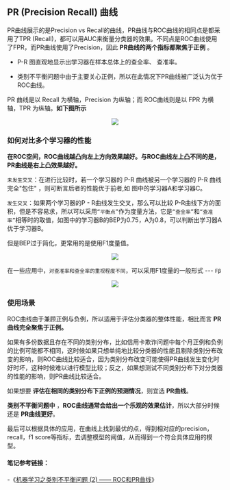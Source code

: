## PR (Precision Recall) 曲线

PR曲线展示的是Precision vs Recall的曲线，PR曲线与ROC曲线的相同点是都采用了TPR (Recall)，都可以用AUC来衡量分类器的效果。不同点是ROC曲线使用了FPR，而PR曲线使用了Precision，因此 __PR曲线的两个指标都聚焦于正例__ 。

*   P-R 图直观地显示出学习器在样本总体上的查全率、 查准率。

*   类别不平衡问题中由于主要关心正例，所以在此情况下PR曲线被广泛认为优于ROC曲线。

PR 曲线是以 Recall 为横轴，Precision 为纵轴；而 ROC曲线则是以 FPR 为横轴，TPR 为纵轴。__如下图所示__


<div align=center><img src="https://raw.githubusercontent.com/OneStepAndTwoSteps/Data_Analysis_notes/master/1%E3%80%81%E6%95%B0%E6%8D%AE%E5%88%86%E6%9E%90%E7%9B%B8%E5%85%B3%E5%BA%93%E4%BD%BF%E7%94%A8/Sklearn%E6%9C%BA%E5%99%A8%E5%AD%A6%E4%B9%A0%E5%BA%93/static/metrics/%E6%A8%A1%E5%9E%8B%E8%AF%84%E4%BC%B0/pr/pr2.png"/></div>


### 如何对比多个学习器的性能

__在ROC空间，ROC曲线越凸向左上方向效果越好。与ROC曲线左上凸不同的是，PR曲线是右上凸效果越好。__

`未发生交叉`：在进行比较时，若一个学习器的 P-R 曲线被另一个学习器的 P-R 曲线完全"包住" ，则可断言后者的性能优于前者,如 图中的学习器A和学习器C。

`发生交叉`：如果两个学习器的P - R曲线发生交叉，那么可以比较 P-R曲线下方的面积，但是不容易求，所以可以采用`“平衡点”`作为度量方法，它是`“查全率”`和`“查准率”`相等时的取值，如图中的学习器B的BEP为0.75，A为0.8，可以判断出学习器A优于学习器B。

但是BEP过于简化，更常用的是使用F1度量值。

<div align=center><img src="https://raw.githubusercontent.com/OneStepAndTwoSteps/Data_Analysis_notes/master/1%E3%80%81%E6%95%B0%E6%8D%AE%E5%88%86%E6%9E%90%E7%9B%B8%E5%85%B3%E5%BA%93%E4%BD%BF%E7%94%A8/Sklearn%E6%9C%BA%E5%99%A8%E5%AD%A6%E4%B9%A0%E5%BA%93/static/metrics/%E6%A8%A1%E5%9E%8B%E8%AF%84%E4%BC%B0/Performance metrics/F1.png"/></div>

在一些应用中，`对查准率和查全率的重视程度不同`，可以采用F1度量的一般形式 --- `Fβ`

<div align=center><img src="https://raw.githubusercontent.com/OneStepAndTwoSteps/Data_Analysis_notes/master/1%E3%80%81%E6%95%B0%E6%8D%AE%E5%88%86%E6%9E%90%E7%9B%B8%E5%85%B3%E5%BA%93%E4%BD%BF%E7%94%A8/Sklearn%E6%9C%BA%E5%99%A8%E5%AD%A6%E4%B9%A0%E5%BA%93/static/metrics/%E6%A8%A1%E5%9E%8B%E8%AF%84%E4%BC%B0/Performance metrics/Fβ.png"/></div>


### 使用场景

ROC曲线由于兼顾正例与负例，所以适用于评估分类器的整体性能，相比而言 __PR曲线完全聚焦于正例。__

如果有多份数据且存在不同的类别分布，比如信用卡欺诈问题中每个月正例和负例的比例可能都不相同，这时候如果只想单纯地比较分类器的性能且剔除类别分布改变的影响，则ROC曲线比较适合，因为类别分布改变可能使得PR曲线发生变化时好时坏，这种时候难以进行模型比较；反之，如果想测试不同类别分布下对分类器的性能的影响，则PR曲线比较适合。

如果想要 __评估在相同的类别分布下正例的预测情况__，则宜选 __PR曲线__。

__类别不平衡问题中__ ，__ROC曲线通常会给出一个乐观的效果估计__，所以大部分时候还是 __PR曲线更好__。

最后可以根据具体的应用，在曲线上找到最优的点，得到相对应的precision，recall，f1 score等指标，去调整模型的阈值，从而得到一个符合具体应用的模型。


#### 笔记参考链接：

-《[机器学习之类别不平衡问题 (2) —— ROC和PR曲线](https://zhuanlan.zhihu.com/p/34655990)》





